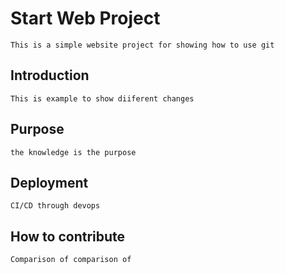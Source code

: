 # Start Web Project
	This is a simple website project for showing how to use git
## Introduction
	This is example to show diiferent changes
## Purpose
	the knowledge is the purpose
## Deployment
	CI/CD through devops
## How to contribute
	Comparison of comparison of 